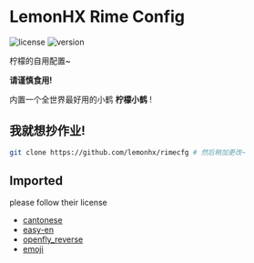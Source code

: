 # LemonHX Rime Config
![license](https://img.shields.io/github/license/lemonhx/rimecfg)
![version](https://img.shields.io/badge/version-v0.5.1-yellow)

柠檬的自用配置~

**请谨慎食用!**

内置一个全世界最好用的小鹤 **柠檬小鹤** !

## 我就想抄作业!
```sh
git clone https://github.com/lemonhx/rimecfg # 然后稍加更改~
```

## Imported
please follow their license

- [cantonese](https://github.com/rime/rime-cantonese)
- [easy-en](https://github.com/BlindingDark/rime-easy-en)
- [openfly_reverse](https://github.com/amorphobia/openfly)
- [emoji](https://github.com/rime/rime-emoji)
